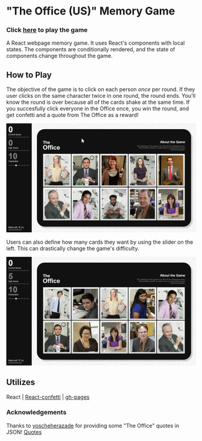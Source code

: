 # "The Office (US)" Memory Game

### Click [here](https://graysonlee123.github.io/memory-game/) to play the game

A React webpage memory game. It uses React's components with local states. The components are conditionally rendered, and the state of components change throughout the game. 

## How to Play

The objective of the game is to click on each person *once* per round. If they user clicks on the same character twice in one round, the round ends. You'll know the round is over because all of the cards shake at the same time. If you succesfully click everyone in the Office once, you win the round, and get confetti and a quote from The Office as a reward!

![](gif-1.gif) <br>

Users can also define how many cards they want by using the slider on the left. This can drastically change the game's difficulty.

![](gif-2.gif)

## Utilizes

React | [React-confetti](https://www.npmjs.com/package/react-confetti) | [gh-pages](https://www.npmjs.com/package/gh-pages)

### Acknowledgements
Thanks to [yoscheherazade](https://github.com/yoscheherazade) for providing some "The Office" quotes in JSON!
[Quotes](https://github.com/yoscheherazade/the-office-quotes-json/blob/master/quotes.json)
